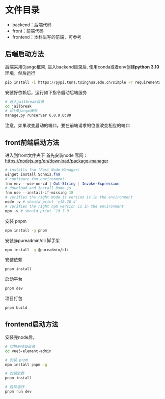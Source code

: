 # 文件目录

- backend：后端代码
- front：前端代码
- frontend：本科生写的前端，可参考

## 后端启动方法

后端采用Django框架, 进入backend目录后, 使用conda或者env创建**python 3.10**环境，然后运行

```bash
pip install -i https://pypi.tuna.tsinghua.edu.cn/simple -r requirements.txt
```

安装好依赖后，运行如下指令启动后端服务

```bash
# 进入jailbreak目录
cd jailbreak
# 运行Django服务
manage.py runserver 0.0.0.0:80
```

注意，如果改变启动的端口，要在前端请求的位置改变相应的端口

## front前端启动方法

进入到front文件夹下
首先安装node
官网：<https://nodejs.org/en/download/package-manager>

```powershell
# installs fnm (Fast Node Manager)
winget install Schniz.fnm
# configure fnm environment
fnm env --use-on-cd | Out-String | Invoke-Expression
# download and install Node.js
fnm use --install-if-missing 18
# verifies the right Node.js version is in the environment
node -v # should print `v18.20.4`
# verifies the right npm version is in the environment
npm -v # should print `10.7.0`
```

安装 pnpm

```bash
npm install -g pnpm
```

安装@pureadmin/cli 脚手架

```bash
npm install -g @pureadmin/cli
```

安装依赖

```bash
pnpm install
```

启动平台

```bash
pnpm dev
```

项目打包

```bash
pnpm build
```

## frontend启动方法

安装完node后，

```bash
# 切换到项目目录
cd vue3-element-admin

# 安装 pnpm
npm install pnpm -g

# 安装依赖
pnpm install

# 启动运行
pnpm run dev

```
